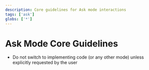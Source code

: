 ```yaml
---
description: Core guidelines for Ask mode interactions
tags: ['ask']
globs: ['*']
---
```


# Ask Mode Core Guidelines

- Do not switch to implementing code (or any other mode) unless explicitly requested by the user
